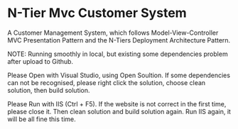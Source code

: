 # N-Tier Mvc Customer System
A Customer Management System, which follows Model-View-Controller MVC Presentation Pattern and the N-Tiers Deployment Architecture Pattern.

NOTE:
Running smoothly in local, but existing some dependencies problem after upload to Github.

Please Open with Visual Studio, using Open Soultion.
If some dependencies can not be recognised, please right click the solution, choose clean solution, then build solution. 

Please Run with IIS (Ctrl + F5). If the website is not correct in the first time, please close it. Then clean solution and build solution again. Run IIS again, it will be all fine this time.
